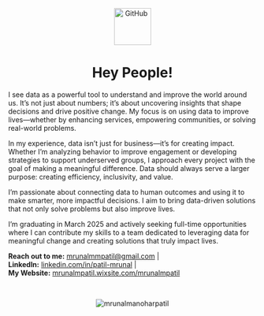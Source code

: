 <!--GITHUB GIF-->
<div align="center">
  <img src="https://media.giphy.com/media/KzJkzjggfGN5Py6nkT/giphy.gif" alt="GitHub" width="75"> 
</div>

<h1 align="center"> Hey People!</h1> 

I see data as a powerful tool to understand and improve the world around us. It’s not just about numbers; it’s about uncovering insights that shape decisions and drive positive change. My focus is on using data to improve lives—whether by enhancing services, empowering communities, or solving real-world problems.

In my experience, data isn’t just for business—it’s for creating impact. Whether I’m analyzing behavior to improve engagement or developing strategies to support underserved groups, I approach every project with the goal of making a meaningful difference. Data should always serve a larger purpose: creating efficiency, inclusivity, and value.

I’m passionate about connecting data to human outcomes and using it to make smarter, more impactful decisions. I aim to bring data-driven solutions that not only solve problems but also improve lives.

I’m graduating in March 2025 and actively seeking full-time opportunities where I can contribute my skills to a team dedicated to leveraging data for meaningful change and creating solutions that truly impact lives.

**Reach out to me:** [mrunalmmpatil@gmail.com](mailto:mrunalmmpatil@gmail.com) | <br>
**LinkedIn:** [linkedin.com/in/patil-mrunal](https://www.linkedin.com/in/patil-mrunal) |   <br>
**My Website:** [mrunalmpatil.wixsite.com/mrunalmpatil](https://mrunalmpatil.wixsite.com/mrunalmpatil)

<!--GITHUB STREAK-->
<br>
<p align = "center">
  <img src="https://github-readme-streak-stats.herokuapp.com/?user=mrunalmanoharpatil&" alt="mrunalmanoharpatil" />
</p>

<!--LINKEDIN CONNECTION-->
<!--
<h2 align="center"> Connect </h2>
<div align="center">
  <a href="https://www.linkedin.com/in/patil-mrunal/">
    <img src="https://github.com/mrunalmanoharpatil/mrunalmanoharpatil/raw/main/resources/linkedin_batch.jpg" alt="LinkedIn Batch" width="200">
  </a>
</div>
<!--


